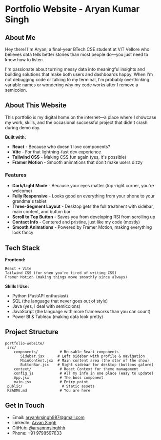 # Portfolio Website - Aryan Kumar Singh

## About Me

Hey there! I'm Aryan, a final-year BTech CSE student at VIT Vellore who believes data tells better stories than most people do—you just need to know how to listen. 

I'm passionate about turning messy data into meaningful insights and building solutions that make both users and dashboards happy. When I'm not debugging code or talking to my terminal, I'm probably overthinking variable names or wondering why my code works after I remove a semicolon.

## About This Website

This portfolio is my digital home on the internet—a place where I showcase my work, skills, and the occasional successful project that didn't crash during demo day.

**Built with:**
- **React** - Because who doesn't love components?
- **Vite** - For that lightning-fast dev experience
- **Tailwind CSS** - Making CSS fun again (yes, it's possible)
- **Framer Motion** - Smooth animations that don't make users dizzy

### Features

- **Dark/Light Mode** - Because your eyes matter (top-right corner, you're welcome)
- **Fully Responsive** - Looks good on everything from your phone to your grandma's tablet
- **Three-Segment Layout** - Desktop gets the full treatment with sidebar, main content, and button bar
- **Scroll to Top Button** - Saves you from developing RSI from scrolling up
- **Contact Info** - Centered and pristine, just like my code (mostly)
- **Smooth Animations** - Powered by Framer Motion, making everything look fancy

## Tech Stack

**Frontend:**
```
React + Vite
Tailwind CSS (for when you're tired of writing CSS)
Framer Motion (making things move smoothly since always)
```

**Skills I Use:**
- Python (FastAPI enthusiast)
- SQL (the language that never goes out of style)
- Java (yes, I deal with semicolons)
- JavaScript (the language with more frameworks than you can count)
- Power BI & Tableau (making data look pretty)

## Project Structure

```
portfolio-website/
 src/
    components/          # Reusable React components
       Sidebar.jsx      # Left sidebar with profile & navigation
       MainContent.jsx  # Main content area (the star of the show)
       ButtonBar.jsx    # Right sidebar for desktop (buttons galore)
    context/             # React Context for theme management
    config.js            # All my info in one place (easy to update)
    App.jsx              # The boss component
    main.jsx             # Entry point
 public/                  # Static assets
 README.md               # You are here 
```

## Get In Touch

- Email: [aryankrsingh987@gmail.com](mailto:aryankrsingh987@gmail.com)
- LinkedIn: [Aryan Singh](https://www.linkedin.com/in/aryan-singh-11x11y2515/)
- GitHub: [@aryannnsinghhh](https://github.com/aryannnsinghhh)
- Phone: +91 9798597633